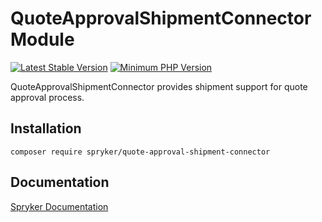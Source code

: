 # QuoteApprovalShipmentConnector Module
[![Latest Stable Version](https://poser.pugx.org/spryker/quote-approval-shipment-connector/v/stable.svg)](https://packagist.org/packages/spryker/quote-approval-shipment-connector)
[![Minimum PHP Version](https://img.shields.io/badge/php-%3E%3D%208.3-8892BF.svg)](https://php.net/)

QuoteApprovalShipmentConnector provides shipment support for quote approval process.

## Installation

```
composer require spryker/quote-approval-shipment-connector
```

## Documentation

[Spryker Documentation](https://docs.spryker.com)

